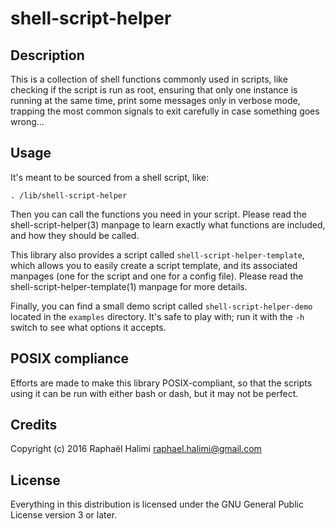 shell-script-helper
===================

Description
-----------
This is a collection of shell functions commonly used in scripts, like checking
if the script is run as root, ensuring that only one instance is running at the
same time, print some messages only in verbose mode, trapping the most common
signals to exit carefully in case something goes wrong...

Usage
-----
It's meant to be sourced from a shell script, like:

    . /lib/shell-script-helper

Then you can call the functions you need in your script. Please read the
shell-script-helper(3) manpage to learn exactly what functions are included,
and how they should be called.

This library also provides a script called `shell-script-helper-template`,
which allows you to easily create a script template, and its associated
manpages (one for the script and one for a config file). Please read the
shell-script-helper-template(1) manpage for more details.

Finally, you can find a small demo script called `shell-script-helper-demo`
located in the `examples` directory. It's safe to play with; run it with the
`-h` switch to see what options it accepts.

POSIX compliance
----------------
Efforts are made to make this library POSIX-compliant, so that the scripts
using it can be run with either bash or dash, but it may not be perfect.

Credits
-------
Copyright (c) 2016 Raphaël Halimi <raphael.halimi@gmail.com>

License
-------
Everything in this distribution is licensed under the GNU General Public
License version 3 or later.
